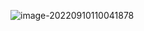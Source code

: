 ![image-20220910110041878](C:\Users\87533\AppData\Roaming\Typora\typora-user-images\image-20220910110041878.png)